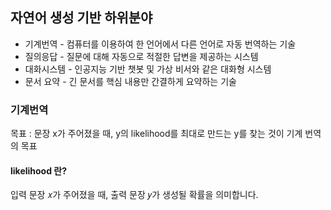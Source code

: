 ## 자연어 생성 기반 하위분야

- 기계번역 - 컴퓨터를 이용하여 한 언어에서 다른 언어로 자동 번역하는 기술
- 질의응답 - 질문에 대해 자동으로 적절한 답변을 제공하는 시스템
- 대화시스템 - 인공지능 기반 챗봇 및 가상 비서와 같은 대화형 시스템
- 문서 요약 - 긴 문서를 핵심 내용만 간결하게 요약하는 기술

### 기계번역
목표 : 문장 x가 주어졌을 때, y의 likelihood를 최대로 만드는 y를 찾는 것이 기계 번역의 목표

#### likelihood 란?
입력 문장 𝑥가 주어졌을 때, 출력 문장 𝑦가 생성될 확률을 의미합니다.

